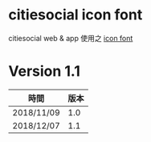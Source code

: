 # citiesocial icon font

citiesocial web & app 使用之 [icon font](https://shueny.github.io/cs-icon-fonts/)

# Version 1.1
| 時間 | 版本 |
|--|--|
| 2018/11/09 | 1.0 |
| 2018/12/07 | 1.1 |